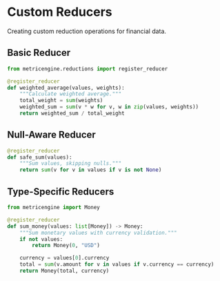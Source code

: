 # Custom Reducers

Creating custom reduction operations for financial data.

## Basic Reducer

```python
from metricengine.reductions import register_reducer

@register_reducer
def weighted_average(values, weights):
    """Calculate weighted average."""
    total_weight = sum(weights)
    weighted_sum = sum(v * w for v, w in zip(values, weights))
    return weighted_sum / total_weight
```

## Null-Aware Reducer

```python
@register_reducer
def safe_sum(values):
    """Sum values, skipping nulls."""
    return sum(v for v in values if v is not None)
```

## Type-Specific Reducers

```python
from metricengine import Money

@register_reducer
def sum_money(values: list[Money]) -> Money:
    """Sum monetary values with currency validation."""
    if not values:
        return Money(0, "USD")

    currency = values[0].currency
    total = sum(v.amount for v in values if v.currency == currency)
    return Money(total, currency)
```
